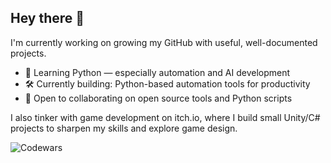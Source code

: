 ## Hey there 👋

I'm currently working on growing my GitHub with useful, well-documented projects.

- 🌱 Learning Python — especially automation and AI development
- 🛠️ Currently building: Python-based automation tools for productivity
- 🤝 Open to collaborating on open source tools and Python scripts


I also tinker with game development on itch.io, where I build small Unity/C# projects to sharpen my skills and explore game design.


![Codewars](https://github.r2v.ch/codewars?user=Bgs16k&stroke=%23ffffff&theme=midnight_purple)
